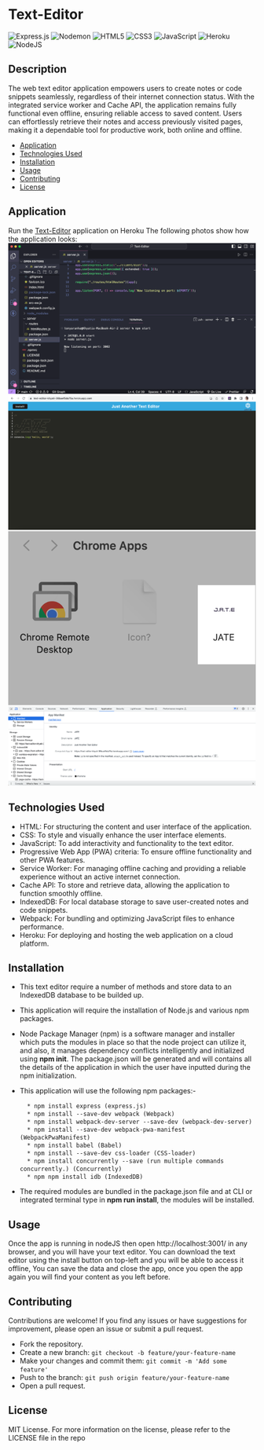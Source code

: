 # Text-Editor

![Express.js](https://img.shields.io/badge/express.js-%23404d59.svg?style=for-the-badge&logo=express&logoColor=%2361DAFB) ![Nodemon](https://img.shields.io/badge/NODEMON-%23323330.svg?style=for-the-badge&logo=nodemon&logoColor=%BBDEAD) ![HTML5](https://img.shields.io/badge/html5-%23E34F26.svg?style=for-the-badge&logo=html5&logoColor=white) ![CSS3](https://img.shields.io/badge/css3-%231572B6.svg?style=for-the-badge&logo=css3&logoColor=white) ![JavaScript](https://img.shields.io/badge/javascript-%23323330.svg?style=for-the-badge&logo=javascript&logoColor=%23F7DF1E) ![Heroku](https://img.shields.io/badge/heroku-%23430098.svg?style=for-the-badge&logo=heroku&logoColor=white) ![NodeJS](https://img.shields.io/badge/node.js-6DA55F?style=for-the-badge&logo=node.js&logoColor=white)

## Description

The web text editor application empowers users to create notes or code snippets seamlessly, regardless of their internet connection status. With the integrated service worker and Cache API, the application remains fully functional even offline, ensuring reliable access to saved content. Users can effortlessly retrieve their notes and access previously visited pages, making it a dependable tool for productive work, both online and offline. </br>

- [Application](#Application)
- [Technologies Used](#TechnologiesUsed)
- [Installation](#Installation)
- [Usage](#usage)
- [Contributing](#Contributing)
- [License](#license)

## Application

Run the [Text-Editor](https://text-editor-khyati-36baef5da75a.herokuapp.com/) application on Heroku
The following photos show how the application looks:
![Alt text](./images/1.png)
![Alt text](./images/2.png)
![Alt text](./images/3.png)
![Alt text](./images/4.png)

## Technologies Used

- HTML: For structuring the content and user interface of the application.
- CSS: To style and visually enhance the user interface elements.
- JavaScript: To add interactivity and functionality to the text editor.
- Progressive Web App (PWA) criteria: To ensure offline functionality and other PWA features.
- Service Worker: For managing offline caching and providing a reliable experience without an active internet connection.
- Cache API: To store and retrieve data, allowing the application to function smoothly offline.
- IndexedDB: For local database storage to save user-created notes and code snippets.
- Webpack: For bundling and optimizing JavaScript files to enhance performance.
- Heroku: For deploying and hosting the web application on a cloud platform.

## Installation

- This text editor require a number of methods and store data to an IndexedDB database to be builded up.

- This application will require the installation of Node.js and various npm packages.

- Node Package Manager (npm) is a software manager and installer which puts the modules in place so that the node project can utilize it, and also, it manages dependency conflicts intelligently and initialized using **npm init**. The package.json will be generated and will contains all the details of the application in which the user have inputted during the npm initialization.

- This application will use the following npm packages:-

        * npm install express (express.js)
        * npm install --save-dev webpack (Webpack)
        * npm install webpack-dev-server --save-dev (webpack-dev-server)
        * npm install --save-dev webpack-pwa-manifest (WebpackPwaManifest)
        * npm install babel (Babel)
        * npm install --save-dev css-loader (CSS-loader)
        * npm install concurrently --save (run multiple commands concurrently.) (Concurrently)
        * npm npm install idb (IndexedDB)

- The required modules are bundled in the package.json file and at CLI or integrated terminal type in **npm run install**, the modules will be installed.

## Usage

Once the app is running in nodeJS then open http://localhost:3001/ in any browser, and you will have your text editor. You can download the text editor using the install button on top-left and you will be able to access it offline, You can save the data and close the app, once you open the app again you will find your content as you left before.

## Contributing

Contributions are welcome! If you find any issues or have suggestions for improvement, please open an issue or submit a pull request.

- Fork the repository.
- Create a new branch: `git checkout -b feature/your-feature-name`
- Make your changes and commit them: `git commit -m 'Add some feature'`
- Push to the branch: `git push origin feature/your-feature-name`
- Open a pull request.

## License

MIT License.
For more information on the license, please refer to the LICENSE file in the repo
